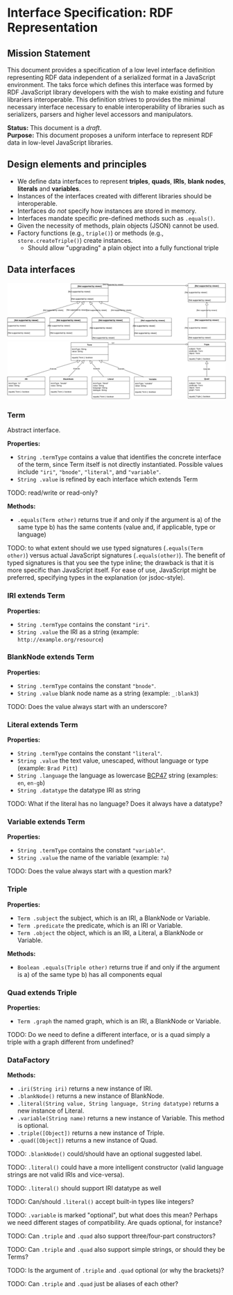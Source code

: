 # Interface Specification: RDF Representation

## Mission Statement
This document provides a specification of a low level interface definition representing RDF data independent of a serialized format in a JavaScript environment. The taks force which defines this interface was formed by RDF JavaScript library developers with the wish to make existing and future librariers interoperable. This definition strives to provides the minimal necessary interface necessary to enable interoperability of libraries such as serializers, parsers and higher level accessors and manipulators.


**Status:** This document is a _draft_.<br>
**Purpose:** This document proposes a uniform interface to represent RDF data in low-level JavaScript libraries.

## Design elements and principles
- We define data interfaces to represent **triples**, **quads**, **IRIs**, **blank nodes**, **literals** and **variables**.
- Instances of the interfaces created with different libraries should be interoperable.
- Interfaces do _not_ specify how instances are stored in memory.
- Interfaces mandate specific pre-defined methods such as `.equals()`.
- Given the necessity of methods, plain objects (JSON) cannot be used.
- Factory functions (e.g., `triple()`) or methods (e.g., `store.createTriple()`) create instances.
  - Should allow "upgrading" a plain object into a fully functional triple

## Data interfaces

![UML diagram](img/class_diagram.svg)
![UML diagram](img/class_diagram.png)

### Term

Abstract interface.

**Properties:**
- `String .termType` contains a value that identifies the concrete interface of the term, since Term itself is not directly instantiated.
  Possible values include `"iri"`, `"bnode"`, `"literal"`, and `"variable"`.
- `String .value` is refined by each interface which extends Term

TODO: read/write or read-only?

**Methods:**

- `.equals(Term other)` returns true if and only if the argument is a) of the same type b) has the same contents (value and, if applicable, type or language)

TODO: to what extent should we use typed signatures (`.equals(Term other)`) versus actual JavaScript signatures (`.equals(other)`). The benefit of typed signatures is that you see the type inline; the drawback is that it is more specific than JavaScript itself. For ease of use, JavaScript might be preferred, specifying types in the explanation (or jsdoc-style).

### IRI extends Term

**Properties:**

- `String .termType` contains the constant `"iri"`.
- `String .value` the IRI as a string (example: `http://example.org/resource`)

### BlankNode extends Term

**Properties:**

- `String .termType` contains the constant `"bnode"`.
- `String .value` blank node name as a string (example: `_:blank3`)

TODO: Does the value always start with an underscore?

### Literal extends Term

**Properties:**

- `String .termType` contains the constant `"literal"`.
- `String .value` the text value, unescaped, without language or type (example: `Brad Pitt`)
- `String .language` the language as lowercase [BCP47](http://tools.ietf.org/html/bcp47) string (examples: `en`, `en-gb`)
- `String .datatype` the datatype IRI as string

TODO: What if the literal has no language? Does it always have a datatype?

### Variable extends Term

**Properties:**

- `String .termType` contains the constant `"variable"`.
- `String .value` the name of the variable (example: `?a`)

TODO: Does the value always start with a question mark?

### Triple

**Properties:**

- `Term .subject` the subject, which is an IRI, a BlankNode or Variable.
- `Term .predicate` the predicate, which is an IRI or Variable.
- `Term .object` the object, which is an IRI, a Literal, a BlankNode or Variable.

**Methods:**

- `Boolean .equals(Triple other)` returns true if and only if the argument is a) of the same type b) has all components equal

### Quad extends Triple

**Properties:**

- `Term .graph` the named graph, which is an IRI, a BlankNode or Variable.

TODO: Do we need to define a different interface, or is a quad simply a triple with a graph different from undefined?

### DataFactory

**Methods:**

- `.iri(String iri)` returns a new instance of IRI.
- `.blankNode()` returns a new instance of BlankNode.
- `.literal(String value, String language, String datatype)` returns a new instance of Literal.
- `.variable(String name)` returns a new instance of Variable. This method is optional.
- `.triple([Object])` returns a new instance of Triple. 
- `.quad([Object])` returns a new instance of Quad.

TODO: `.blankNode()` could/should have an optional suggested label.

TODO: `.literal()` could have a more intelligent constructor (valid language strings are not valid IRIs and vice-versa).

TODO: `.literal()` should support IRI datatype as well

TODO: Can/should `.literal()` accept built-in types like integers?

TODO: `.variable` is marked "optional", but what does this mean? Perhaps we need different stages of compatibility. Are quads optional, for instance?

TODO: Can `.triple` and `.quad` also support three/four-part constructors?

TODO: Can `.triple` and `.quad` also support simple strings, or should they be Terms?

TODO: Is the argument of `.triple` and `.quad` optional (or why the brackets)?

TODO: Can `.triple` and `.quad` just be aliases of each other?
